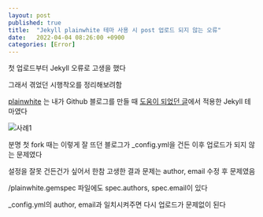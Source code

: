 ```yaml
---
layout: post
published: true
title:  "Jekyll plainwhite 테마 사용 시 post 업로드 되지 않는 오류"
date:   2022-04-04 08:26:00 +0900
categories: [Error]
---
```

첫 업로드부터 Jekyll 오류로 고생을 했다

그래서 겪었던 시행착오를 정리해보려함

[plainwhite] 는 내가 Github 블로그를 만들 때 [도움이 되었던 글]에서 적용한 Jekyll 테마였다


![사례1](https://drive.google.com/uc?id=1f231a_RKUolFDBRYp7R4XoA11bvtNCj1)

분명 첫 fork 때는 이렇게 잘 뜨던 블로그가 _config.yml을 건든 이후 업로드가 되지 않는 문제였다

설정을 잘못 건든건가 싶어서 한참 고생한 결과 문제는 author, email 수정 후 문제였음

/plainwhite.gemspec 파일에도 spec.authors, spec.email이 있다

_config.yml의 author, email과 일치시켜주면 다시 업로드가 문제없이 된다




[plainwhite]:https://github.com/samarsault/plainwhite-jekyll
[도움이 되었던 글]:https://zeddios.tistory.com/1223